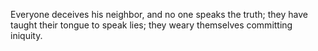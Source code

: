 Everyone deceives his neighbor, and no one speaks the truth; they have taught their tongue to speak lies; they weary themselves committing iniquity.
